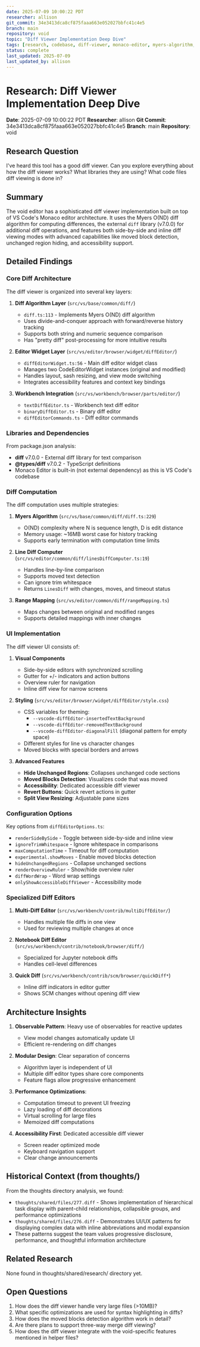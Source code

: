 ```yaml
---
date: 2025-07-09 10:00:22 PDT
researcher: allison
git_commit: 34e3413dca8cf875faaa663e052027bbfc41c4e5
branch: main
repository: void
topic: "Diff Viewer Implementation Deep Dive"
tags: [research, codebase, diff-viewer, monaco-editor, myers-algorithm, vs-code]
status: complete
last_updated: 2025-07-09
last_updated_by: allison
---
```


# Research: Diff Viewer Implementation Deep Dive

**Date**: 2025-07-09 10:00:22 PDT
**Researcher**: allison
**Git Commit**: 34e3413dca8cf875faaa663e052027bbfc41c4e5
**Branch**: main
**Repository**: void

## Research Question
I've heard this tool has a good diff viewer. Can you explore everything about how the diff viewer works? What libraries they are using? What code files diff viewing is done in?

## Summary
The void editor has a sophisticated diff viewer implementation built on top of VS Code's Monaco editor architecture. It uses the Myers O(ND) diff algorithm for computing differences, the external `diff` library (v7.0.0) for additional diff operations, and features both side-by-side and inline diff viewing modes with advanced capabilities like moved block detection, unchanged region hiding, and accessibility support.

## Detailed Findings

### Core Diff Architecture

The diff viewer is organized into several key layers:

1. **Diff Algorithm Layer** (`src/vs/base/common/diff/`)
   - `diff.ts:113` - Implements Myers O(ND) diff algorithm
   - Uses divide-and-conquer approach with forward/reverse history tracking
   - Supports both string and numeric sequence comparison
   - Has "pretty diff" post-processing for more intuitive results

2. **Editor Widget Layer** (`src/vs/editor/browser/widget/diffEditor/`)
   - `diffEditorWidget.ts:56` - Main diff editor widget class
   - Manages two CodeEditorWidget instances (original and modified)
   - Handles layout, sash resizing, and view mode switching
   - Integrates accessibility features and context key bindings

3. **Workbench Integration** (`src/vs/workbench/browser/parts/editor/`)
   - `textDiffEditor.ts` - Workbench text diff editor
   - `binaryDiffEditor.ts` - Binary diff editor
   - `diffEditorCommands.ts` - Diff editor commands

### Libraries and Dependencies

From package.json analysis:
- **diff** v7.0.0 - External diff library for text comparison
- **@types/diff** v7.0.2 - TypeScript definitions
- Monaco Editor is built-in (not external dependency) as this is VS Code's codebase

### Diff Computation

The diff computation uses multiple strategies:

1. **Myers Algorithm** (`src/vs/base/common/diff/diff.ts:229`)
   - O(ND) complexity where N is sequence length, D is edit distance
   - Memory usage: ~16MB worst case for history tracking
   - Supports early termination with computation time limits

2. **Line Diff Computer** (`src/vs/editor/common/diff/linesDiffComputer.ts:19`)
   - Handles line-by-line comparison
   - Supports moved text detection
   - Can ignore trim whitespace
   - Returns `LinesDiff` with changes, moves, and timeout status

3. **Range Mapping** (`src/vs/editor/common/diff/rangeMapping.ts`)
   - Maps changes between original and modified ranges
   - Supports detailed mappings with inner changes

### UI Implementation

The diff viewer UI consists of:

1. **Visual Components**
   - Side-by-side editors with synchronized scrolling
   - Gutter for +/- indicators and action buttons
   - Overview ruler for navigation
   - Inline diff view for narrow screens

2. **Styling** (`src/vs/editor/browser/widget/diffEditor/style.css`)
   - CSS variables for theming:
     - `--vscode-diffEditor-insertedTextBackground`
     - `--vscode-diffEditor-removedTextBackground`
     - `--vscode-diffEditor-diagonalFill` (diagonal pattern for empty space)
   - Different styles for line vs character changes
   - Moved blocks with special borders and arrows

3. **Advanced Features**
   - **Hide Unchanged Regions**: Collapses unchanged code sections
   - **Moved Blocks Detection**: Visualizes code that was moved
   - **Accessibility**: Dedicated accessible diff viewer
   - **Revert Buttons**: Quick revert actions in gutter
   - **Split View Resizing**: Adjustable pane sizes

### Configuration Options

Key options from `diffEditorOptions.ts`:
- `renderSideBySide` - Toggle between side-by-side and inline view
- `ignoreTrimWhitespace` - Ignore whitespace in comparisons
- `maxComputationTime` - Timeout for diff computation
- `experimental.showMoves` - Enable moved blocks detection
- `hideUnchangedRegions` - Collapse unchanged sections
- `renderOverviewRuler` - Show/hide overview ruler
- `diffWordWrap` - Word wrap settings
- `onlyShowAccessibleDiffViewer` - Accessibility mode

### Specialized Diff Editors

1. **Multi-Diff Editor** (`src/vs/workbench/contrib/multiDiffEditor/`)
   - Handles multiple file diffs in one view
   - Used for reviewing multiple changes at once

2. **Notebook Diff Editor** (`src/vs/workbench/contrib/notebook/browser/diff/`)
   - Specialized for Jupyter notebook diffs
   - Handles cell-level differences

3. **Quick Diff** (`src/vs/workbench/contrib/scm/browser/quickDiff*`)
   - Inline diff indicators in editor gutter
   - Shows SCM changes without opening diff view

## Architecture Insights

1. **Observable Pattern**: Heavy use of observables for reactive updates
   - View model changes automatically update UI
   - Efficient re-rendering on diff changes

2. **Modular Design**: Clear separation of concerns
   - Algorithm layer is independent of UI
   - Multiple diff editor types share core components
   - Feature flags allow progressive enhancement

3. **Performance Optimizations**:
   - Computation timeout to prevent UI freezing
   - Lazy loading of diff decorations
   - Virtual scrolling for large files
   - Memoized diff computations

4. **Accessibility First**: Dedicated accessible diff viewer
   - Screen reader optimized mode
   - Keyboard navigation support
   - Clear change announcements

## Historical Context (from thoughts/)

From the thoughts directory analysis, we found:
- `thoughts/shared/files/277.diff` - Shows implementation of hierarchical task display with parent-child relationships, collapsible groups, and performance optimizations
- `thoughts/shared/files/276.diff` - Demonstrates UI/UX patterns for displaying complex data with inline abbreviations and modal expansion
- These patterns suggest the team values progressive disclosure, performance, and thoughtful information architecture

## Related Research
None found in thoughts/shared/research/ directory yet.

## Open Questions
1. How does the diff viewer handle very large files (>10MB)?
2. What specific optimizations are used for syntax highlighting in diffs?
3. How does the moved blocks detection algorithm work in detail?
4. Are there plans to support three-way merge diff viewing?
5. How does the diff viewer integrate with the void-specific features mentioned in helper files?